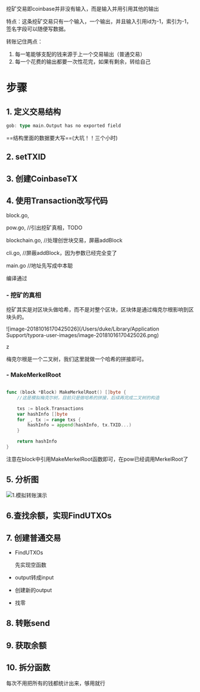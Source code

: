 挖矿交易即coinbase并非没有输入，而是输入并用引用其他的输出

特点：这条挖矿交易只有一个输入，一个输出，并且输入引用id为-1，索引为-1，签名字段可以随便写数据。



转账记住两点：

1. 每一笔能够支配的钱来源于上一个交易输出（普通交易）
2. 每一个花费的输出都要一次性花完，如果有剩余，转给自己





# 步骤

## 1. 定义交易结构

```go
gob: type main.Output has no exported field
```

==结构里面的数据要大写==(大坑！！三个小时)

## 2. setTXID

## 3. 创建CoinbaseTX

## 4. 使用Transaction改写代码

block.go, 

pow.go,   //引出挖矿真相，TODO

blockchain.go, //处理创世块交易，屏蔽addBlock

cli.go, //屏蔽addBlock，因为参数已经完全变了

main.go //地址先写成中本聪



编译通过

### - 挖矿的真相

挖矿其实是对区块头做哈希，而不是对整个区块，区块体是通过梅克尔根影响到区块头的。

![image-20181016170425026](/Users/duke/Library/Application Support/typora-user-images/image-20181016170425026.png)

z





梅克尔根是一个二叉树，我们这里就做一个哈希的拼接即可。

### - MakeMerkelRoot

```go

func (block *Block) MakeMerkelRoot() []byte {
	//这是模拟梅克尔树，目前只是做哈希的拼接，后续再完成二叉树的构造

	txs := block.Transactions
	var hashInfo []byte
	for _, tx := range txs {
		hashInfo = append(hashInfo, tx.TXID...)
	}

	return hashInfo
}
```

注意在block中引用MakeMerkelRoot函数即可，在pow已经调用MerkelRoot了



## 5. 分析图

![1.模拟转账演示](https://ws3.sinaimg.cn/large/006tNbRwly1fwbdnqy6qzj31kw0wy1dp.jpg)



## 6.查找余额，实现FindUTXOs



## 7. 创建普通交易

- FindUTXOs

  先实现空函数

- output转成input
- 创建新的output

- 找零

## 

## 8. 转账send

## 9. 获取余额

## 10. 拆分函数

每次不用把所有的钱都统计出来，够用就行





